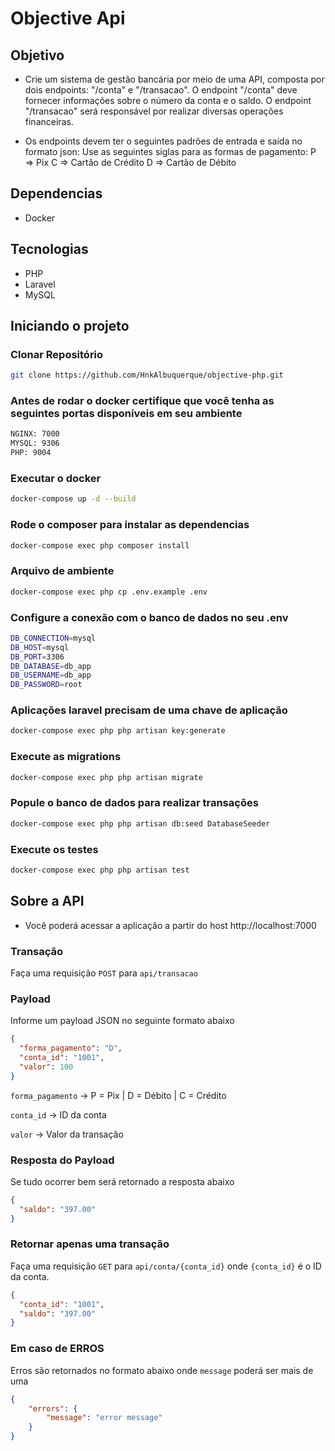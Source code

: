 # Objective Api

## Objetivo

- Crie um sistema de gestão bancária por meio de uma API, composta por dois endpoints:
"/conta" e "/transacao". O endpoint "/conta" deve fornecer informações sobre o número da
conta e o saldo. O endpoint "/transacao" será responsável por realizar diversas operações
financeiras.


- Os endpoints devem ter o seguintes padrões de entrada e saída no formato json:
Use as seguintes siglas para as formas de pagamento:
P => Pix
C => Cartão de Crédito
D => Cartão de Débito


## Dependencias
- Docker

## Tecnologias
- PHP
- Laravel
- MySQL

## Iniciando o projeto

### Clonar Repositório
```bash
git clone https://github.com/HnkAlbuquerque/objective-php.git
```

### Antes de rodar o docker certifique que você tenha as seguintes portas disponíveis em seu ambiente
```bash
NGINX: 7000
MYSQL: 9306
PHP: 9004
```

### Executar o docker
```bash
docker-compose up -d --build
```

### Rode o composer para instalar as dependencias
```bash
docker-compose exec php composer install
```

### Arquivo de ambiente
```bash
docker-compose exec php cp .env.example .env
```

### Configure a conexão com o banco de dados no seu .env
```bash
DB_CONNECTION=mysql
DB_HOST=mysql
DB_PORT=3306
DB_DATABASE=db_app
DB_USERNAME=db_app
DB_PASSWORD=root
```

### Aplicações laravel precisam de uma chave de aplicação
```bash
docker-compose exec php php artisan key:generate
```

### Execute as migrations
```bash
docker-compose exec php php artisan migrate
```

### Popule o banco de dados para realizar transações
```bash
docker-compose exec php php artisan db:seed DatabaseSeeder
```

### Execute os testes
```bash
docker-compose exec php php artisan test
```

## Sobre a API
- Você poderá acessar a aplicação a partir do host http://localhost:7000
### Transação
Faça uma requisição `POST` para `api/transacao`

### Payload

Informe um payload JSON no seguinte formato abaixo
```json
{
  "forma_pagamento": "D",
  "conta_id": "1001",
  "valor": 100
}
```
`forma_pagamento` -> P = Pix | D = Débito | C = Crédito

`conta_id` -> ID da conta

`valor` -> Valor da transação

### Resposta do Payload
Se tudo ocorrer bem será retornado a resposta abaixo
```json
{
  "saldo": "397.00"
}
```

### Retornar apenas uma transação
Faça uma requisição `GET` para `api/conta/{conta_id}` onde `{conta_id}` é o ID da conta.
```json
{
  "conta_id": "1001",
  "saldo": "397.00"
}
```

### Em caso de ERROS
Erros são retornados no formato abaixo onde `message` poderá ser mais de uma
```json
{
    "errors": {
        "message": "error message"
    }
}
```